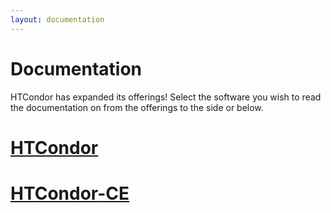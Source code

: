 ```yaml
---
layout: documentation
---
```


<h1>Documentation</h1>
<p>
    HTCondor has expanded its offerings! Select the software you wish to read the documentation on from the
    offerings to the side or below.
</p>
<div class="row">
    <div class="col-12 col-md-6">
        <a class="btn w-100 btn-primary" href="{{ '/documentation/htcondor/' | relative_url }}">
            <h1 class="text-white">HTCondor</h1>
        </a>
    </div>
    <div class="col-12 col-md-6">
        <a class="btn w-100 btn-primary" href="{{ '/documentation/htcondor-ce/' | relative_url }}">
            <h1 class="text-white">HTCondor-CE</h1>
        </a>
    </div>
</div>